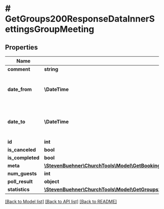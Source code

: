 # # GetGroups200ResponseDataInnerSettingsGroupMeeting

## Properties

Name | Type | Description | Notes
------------ | ------------- | ------------- | -------------
**comment** | **string** |  | [optional]
**date_from** | **\DateTime** | Start of the group meeting in UTC / Zulu format | [optional]
**date_to** | **\DateTime** | End of the group meeting in UTC / Zulu format | [optional]
**id** | **int** |  | [optional]
**is_canceled** | **bool** |  | [optional]
**is_completed** | **bool** |  | [optional]
**meta** | [**\StevenBuehner\ChurchTools\Model\GetBookings200ResponseDataInnerBaseMeta**](GetBookings200ResponseDataInnerBaseMeta.md) |  | [optional]
**num_guests** | **int** |  | [optional]
**poll_result** | **object** |  | [optional]
**statistics** | [**\StevenBuehner\ChurchTools\Model\GetGroups200ResponseDataInnerSettingsGroupMeetingStatistics**](GetGroups200ResponseDataInnerSettingsGroupMeetingStatistics.md) |  | [optional]

[[Back to Model list]](../../README.md#models) [[Back to API list]](../../README.md#endpoints) [[Back to README]](../../README.md)

